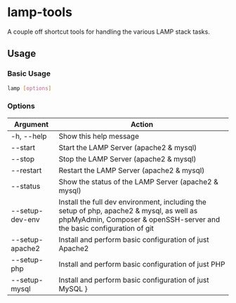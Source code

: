 # lamp-tools

A couple off shortcut tools for handling the various LAMP stack tasks.

## Usage

### Basic Usage

```sh
lamp [options]
```

### Options

| Argument | Action |
| -------- | ------ |
| -h, --help | Show this help message |
| --start | Start the LAMP Server (apache2 & mysql) |
| --stop | Stop the LAMP Server (apache2 & mysql) |
| --restart | Restart the LAMP Server (apache2 & mysql) |
| --status | Show the status of the LAMP Server (apache2 & mysql) |
| --setup-dev-env | Install the full dev environment, including the setup of php, apache2 & mysql, as well as phpMyAdmin, Composer & openSSH-server and the basic configuration of git |
| --setup-apache2 | Install and perform basic configuration of just Apache2 |
| --setup-php | Install and perform basic configuration of just PHP |
| --setup-mysql | Install and perform basic configuration of just MySQL }

